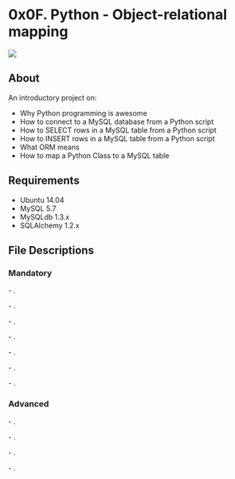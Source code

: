 # 0x0F. Python - Object-relational mapping
<img src="https://hakin9.org/wp-content/uploads/2019/08/connect-a-flask-app-to-a-mysql-database-with-sqlalchemy-and-pymysql.jpg">

## About
An introductory project on:
- Why Python programming is awesome
- How to connect to a MySQL database from a Python script
- How to SELECT rows in a MySQL table from a Python script
- How to INSERT rows in a MySQL table from a Python script
- What ORM means
- How to map a Python Class to a MySQL table

## Requirements
- Ubuntu 14.04
- MySQL 5.7
- MySQLdb 1.3.x
- SQLAlchemy 1.2.x

## File Descriptions
### Mandatory
**[]()** - .

**[]()** - .

**[]()** - .

**[]()** - .

**[]()** - .

**[]()** - .

**[]()** - .

### Advanced

**[]()** - .

**[]()** - .

**[]()** - .

**[]()** - .